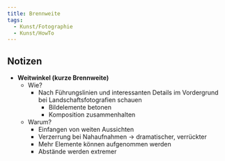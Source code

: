 ```yaml
---
title: Brennweite
tags:
  - Kunst/Fotographie
  - Kunst/HowTo
---
```


## Notizen

- **Weitwinkel (kurze Brennweite)**
	- Wie?
		- Nach Führungslinien und interessanten Details im Vordergrund bei Landschaftsfotografien schauen
			- Bildelemente betonen
			- Komposition zusammenhalten
	- Warum?
		- Einfangen von weiten Aussichten
		- Verzerrung bei Nahaufnahmen → dramatischer, verrückter
		- Mehr Elemente können aufgenommen werden
		- Abstände werden extremer
